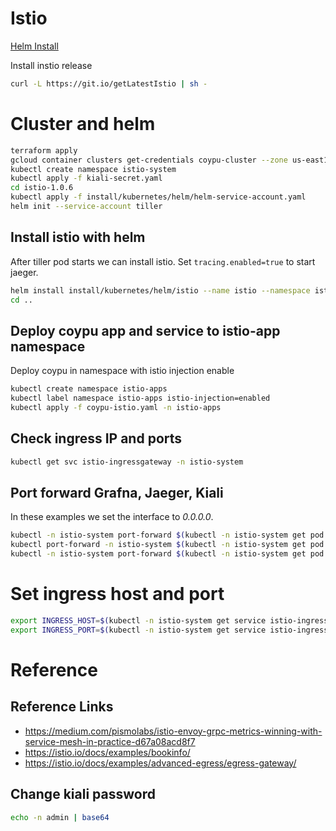 
# Istio

[Helm Install](https://istio.io/docs/setup/kubernetes/helm-install/)

Install instio release

```bash
curl -L https://git.io/getLatestIstio | sh -

```

# Cluster and helm

```bash
terraform apply
gcloud container clusters get-credentials coypu-cluster --zone us-east1-b
kubectl create namespace istio-system
kubectl apply -f kiali-secret.yaml
cd istio-1.0.6
kubectl apply -f install/kubernetes/helm/helm-service-account.yaml
helm init --service-account tiller
```

## Install istio with helm

After tiller pod starts we can install istio. Set ```tracing.enabled=true``` to start jaeger.

```bash
helm install install/kubernetes/helm/istio --name istio --namespace istio-system --set tracing.enabled=true --set grafana.enabled=true --set kiali.enabled=true
cd ..
```

## Deploy coypu app and service to istio-app namespace

Deploy coypu in namespace with istio injection enable

```bash
kubectl create namespace istio-apps
kubectl label namespace istio-apps istio-injection=enabled
kubectl apply -f coypu-istio.yaml -n istio-apps
```

## Check ingress IP and ports 

```bash
kubectl get svc istio-ingressgateway -n istio-system
```

## Port forward Grafna, Jaeger, Kiali

In these examples we set the interface to _0.0.0.0_.

```bash
kubectl -n istio-system port-forward $(kubectl -n istio-system get pod -l app=grafana -o jsonpath='{.items[0].metadata.name}') 3000:3000 --address 0.0.0.0 &
kubectl port-forward -n istio-system $(kubectl -n istio-system get pod -l app=jaeger -o jsonpath='{.items[0].metadata.name}') 16686:16686 --address 0.0.0.0  & 
kubectl -n istio-system port-forward $(kubectl -n istio-system get pod -l app=kiali -o jsonpath='{.items[0].metadata.name}') 20001:20001 --address 0.0.0.0 &

```

# Set ingress host and port
```bash
export INGRESS_HOST=$(kubectl -n istio-system get service istio-ingressgateway -o jsonpath='{.status.loadBalancer.ingress[0].ip}')
export INGRESS_PORT=$(kubectl -n istio-system get service istio-ingressgateway -o jsonpath='{.spec.ports[?(@.name=="http2")].port}')
```

# Reference

## Reference Links

 * https://medium.com/pismolabs/istio-envoy-grpc-metrics-winning-with-service-mesh-in-practice-d67a08acd8f7
 * https://istio.io/docs/examples/bookinfo/
 * https://istio.io/docs/examples/advanced-egress/egress-gateway/

## Change kiali password

```bash
echo -n admin | base64
```
